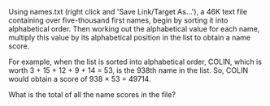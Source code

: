 Using names.txt (right click and 'Save Link/Target As...'), a 46K text file containing over five-thousand first names, 
begin by sorting it into alphabetical order. Then working out the alphabetical value for each name, multiply this value 
by its alphabetical position in the list to obtain a name score.

For example, when the list is sorted into alphabetical order, COLIN, which is worth 
3 + 15 + 12 + 9 + 14 = 53, is the 938th name in the list. 
So, COLIN would obtain a score of 938 × 53 = 49714.

What is the total of all the name scores in the file?